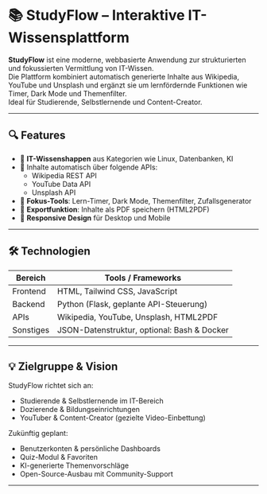 # 📚 StudyFlow – Interaktive IT-Wissensplattform

**StudyFlow** ist eine moderne, webbasierte Anwendung zur strukturierten und fokussierten Vermittlung von IT-Wissen.  
Die Plattform kombiniert automatisch generierte Inhalte aus Wikipedia, YouTube und Unsplash und ergänzt sie um lernfördernde Funktionen wie Timer, Dark Mode und Themenfilter.  
Ideal für Studierende, Selbstlernende und Content-Creator.

---

## 🔍 Features

- 📖 **IT-Wissenshappen** aus Kategorien wie Linux, Datenbanken, KI
- 🧠 Inhalte automatisch über folgende APIs:
  - Wikipedia REST API
  - YouTube Data API
  - Unsplash API
- 🎯 **Fokus-Tools**: Lern-Timer, Dark Mode, Themenfilter, Zufallsgenerator
- 📄 **Exportfunktion**: Inhalte als PDF speichern (HTML2PDF)
- 📱 **Responsive Design** für Desktop und Mobile

---

## 🛠 Technologien

| Bereich     | Tools / Frameworks                          |
|------------|---------------------------------------------|
| Frontend   | HTML, Tailwind CSS, JavaScript              |
| Backend    | Python (Flask, geplante API-Steuerung)      |
| APIs       | Wikipedia, YouTube, Unsplash, HTML2PDF      |
| Sonstiges  | JSON-Datenstruktur, optional: Bash & Docker |

---

## 💡 Zielgruppe & Vision

StudyFlow richtet sich an:
- Studierende & Selbstlernende im IT-Bereich
- Dozierende & Bildungseinrichtungen
- YouTuber & Content-Creator (gezielte Video-Einbettung)

Zukünftig geplant:
- Benutzerkonten & persönliche Dashboards  
- Quiz-Modul & Favoriten  
- KI-generierte Themenvorschläge  
- Open-Source-Ausbau mit Community-Support

---

